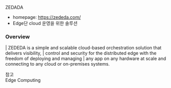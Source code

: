 ZEDADA  
- homepage: https://zededa.com/
- Edge단 cloud 운영을 위한 솔루션

### Overview
| ZEDEDA is a simple and scalable cloud-based orchestration solution that delivers visibility, 
| control and security for the distributed edge with the freedom of deploying and managing 
| any app on any hardware at scale and connecting to any cloud or on-premises systems.



참고  
Edge Computing
